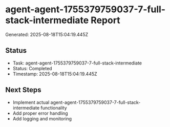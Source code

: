 # agent-agent-1755379759037-7-full-stack-intermediate Report

Generated: 2025-08-18T15:04:19.445Z

## Status
- Task: agent-agent-1755379759037-7-full-stack-intermediate
- Status: Completed
- Timestamp: 2025-08-18T15:04:19.445Z

## Next Steps
- Implement actual agent-agent-1755379759037-7-full-stack-intermediate functionality
- Add proper error handling
- Add logging and monitoring
